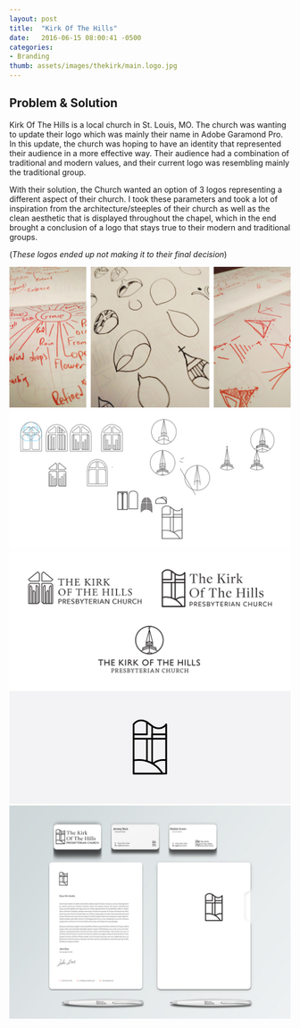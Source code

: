 ```yaml
---
layout: post
title:  "Kirk Of The Hills"
date:   2016-06-15 08:00:41 -0500
categories:
- Branding
thumb: assets/images/thekirk/main.logo.jpg
---
```

Problem & Solution
------------------
Kirk Of The Hills is a local church in St. Louis, MO. The church was wanting to update their logo which was mainly their name in Adobe Garamond Pro. In this update, the church was hoping to have an identity that represented their audience in a more effective way. Their audience had a combination of traditional and modern values, and their current logo was resembling mainly the traditional group.

With their solution, the Church wanted an option of 3 logos representing a different aspect of their church. I took these parameters and took a lot of inspiration from the architecture/steeples of their church as well as the clean aesthetic that is displayed throughout the chapel, which in the end brought a conclusion of a logo that stays true to their modern and traditional groups.

(*These logos ended up not making it to their final decision*)


<div class="example-container">
<img class="example-img" alt="Logo Ideations" src="/assets/images/thekirk/ideation.jpg">
</div>

<div class="example-container">
<img class="example-img" alt="Logo Ideations" src="/assets/images/thekirk/experiment.jpg">
</div>

<div class="example-container">
<img class="example-img" alt="Logo Color" src="/assets/images/thekirk/threelogo.png">
</div>

<div class="example-container">
<img class="example-img" alt="Final Logo" src="/assets/images/thekirk/main.logo.jpg">
</div>

<div class="example-container">
<img class="example-img" alt="Logo Ideations" src="/assets/images/thekirk/brand_mockup.jpg">
</div>

